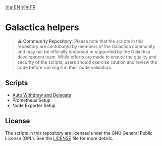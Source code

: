 [:uk: EN](./README.md) [:fr: FR](./README_FR.md)
# Galactica helpers
>⚠️ **Community Repository**: Please note that the scripts in this repository are contributed by members of the Galactica community and may not be officially endorsed or supported by the Galactica development team. While efforts are made to ensure the quality and security of the scripts, users should exercise caution and review the code before running it in their node validators.

## Scripts
- [Auto Withdraw and Delegate](./auto-withdraw-delegate/)
- Prometheus Setup
- Node Exporter Setup

## License

The scripts in this repository are licensed under the GNU General Public License (GPL). See the [LICENSE](./LICENSE) file for more details.